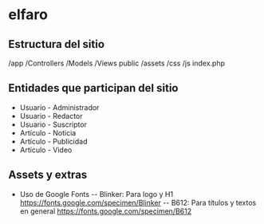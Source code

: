 # elfaro

## Estructura del sitio

/app
 /Controllers
 /Models
 /Views
public
 /assets
 /css
 /js
 index.php

## Entidades que participan del sitio

- Usuario - Administrador
- Usuario - Redactor
- Usuario - Suscriptor
- Artículo - Noticia
- Artículo - Publicidad
- Artículo - Video

## Assets y extras

- Uso de Google Fonts
-- Blinker: Para logo y H1 <https://fonts.google.com/specimen/Blinker>
-- B612: Para títulos y textos en general <https://fonts.google.com/specimen/B612>



